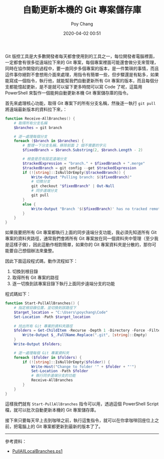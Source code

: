 ﻿---
layout: post
title: 自動更新本機的 Git 專案儲存庫
date: 2020-04-02 00:51
author: Poy Chang
comments: true
categories: [Develop, PowerShell]
---

Git 版控工具是大多數開發者每天都會使用到的工具之一，每位開發者電腦裡面，一定都會有很多從遠端拉下來的 Git 專案，每個專案裡面可能還會做分支來管理，同時在協作開發的過程中，要一直同步多個專案的版本，是一件繁瑣的事情，而且這件事你絕對不會想用介面來處理，用指令有簡單一些，但步驟還是有點多，如果能寫成一個指令，執行他，就能幫我們自動更新所有 Git 專案的版本，而且每個分支都能憶起更新，是不是就可以留下更多時間可以寫 Code 了呢，這篇用 PowerShell 來製作一個能夠自動更新本機 Git 專案儲存庫的指令。

首先來處理核心功能，取得 Git 專案下的所有分支名稱，然後逐一執行 `git pull` 將遠端最新版本的資料拉下來，：

```powershell
function Receive-AllBranches() {
    # 取得所有分支名稱
    $branches = git branch

    # 逐一處理每個分支
    foreach ($branch in $branches) {
        # 整理一下分支名稱，移除前面 2 個不需要的字元
        $fixedBranch = $branch.Substring(2, $branch.Length - 2)

        # 檢查是否有設定遠端分支
        $trackedExpression = "branch." + $fixedBranch + ".merge"
        $trackedBranch = git config --get $trackedExpression
        if (![string]::IsNullOrEmpty($trackedBranch)) {
            Write-Output "Pulling branch: $($fixedBranch)"
            # 切換分支
            git checkout "$fixedBranch" | Out-Null
            # 同步遠端分支
            git pull 
        }
        else {
            Write-Output "Branch '$($fixedBranch)' has no tracked remote"
        }
    }
}
```

如果我要把所有 Git 專案都執行上面的同步遠端分支功能，我必須先知道所有 Git 專案的資料夾路徑，通常我們會將所有 Git 專案放在同一個資料夾中管理（至少我是這樣子做），因此這動作相對簡單，如果你的 Git 專案資料夾是分散的，那你可能要自己想個辦法來彙整。

因此下面這段程式碼，動作流程如下：

1. 切換到根目錄
2. 取得所有 Git 專案的路徑
3. 逐一切換到該專案目錄下執行上面同步遠端分支的功能

程式碼如下：

```powershell
function Start-PullAllBranches() {
    # 指定根目錄位置，並切換到該路徑下
    $target_location = "C:\Users\poychang\Code"
    Set-Location -Path $target_location
    
    # 找出所有 Git 專案的資料夾路徑
    $folders = Get-ChildItem -Recurse -Depth 1 -Directory -Force -Filter .git | Foreach-Object {
        Write-Output $_.FullName.Replace(".git", [string]::Empty)
    }
    Write-Output $folders;

    # 逐一處理每個 Git 專案資料夾
    foreach ($folder in $folders) {
        if (![string]::IsNullOrEmpty($folder)) {
            Write-Host("Change to folder '" + $folder + "'")
            Set-Location -Path $folder
            # 執行同步遠端分支的功能
            Receive-AllBranches
        }
    }
}
```

這樣我們就有 `Start-PullAllBranches` 指令可以用，透過這個 PowerShell Script 檔，就可以批次自動更新本機的 Git 專案儲存庫。

接下來只要每天早上去到咖啡之前，執行這隻指令，就可以在你拿咖啡回座位上之前，把電腦上的 Git 專案都更新到最新的版本了了。

----------

參考資料：

* [PullAllLocalBranches.ps1](https://gist.github.com/jeffhollan/2c6afc3d53b815bd7825cd3013a258a7)
